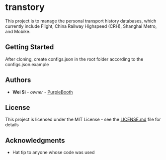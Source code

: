 # transtory

This project is to manage the personal transport history databases, which currently include Flight, China Railway Highspeed (CRH), Shanghai Metro, and Mobike.

## Getting Started

After cloning, create configs.json in the root folder according to the configs.json.example

## Authors

* **Wei Si** - *owner* - [PurpleBooth](https://github.com/feynfan13)

## License

This project is licensed under the MIT License - see the [LICENSE.md](LICENSE.md) file for details

## Acknowledgments

* Hat tip to anyone whose code was used
